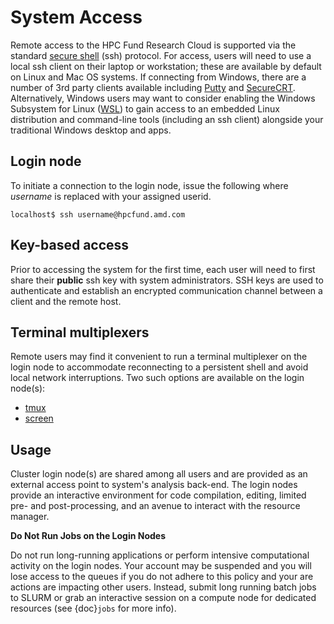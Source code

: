 # System Access

Remote access to the HPC Fund Research Cloud is supported via the standard [secure shell](https://en.wikipedia.org/wiki/Secure_Shell) (ssh) protocol. For access, users will need to use a local ssh client on their laptop or workstation; these are available by default on Linux and Mac OS systems.   If connecting from Windows, there are a number of 3rd party clients available including [Putty](https://www.putty.org) and [SecureCRT](https://www.vandyke.com/products/securecrt/). Alternatively, Windows users may want to consider enabling the Windows Subsystem for Linux ([WSL](https://learn.microsoft.com/en-us/windows/wsl/install)) to gain access to an embedded Linux distribution and command-line tools (including an ssh client) alongside your traditional Windows desktop and apps.

## Login node

To initiate a connection to the login node, issue the following where *username* is replaced with your assigned userid.

```
localhost$ ssh username@hpcfund.amd.com
```

## Key-based access

Prior to accessing the system for the first time, each user will need to first share their **public** ssh key with system administrators. SSH keys are used to authenticate and establish an encrypted communication channel between a client and the remote host.

## Terminal multiplexers

Remote users may find it convenient to run a terminal multiplexer on the login node to accommodate reconnecting to a persistent shell and avoid local network interruptions.  Two such options are available on the login node(s):
* [tmux](https://github.com/tmux/tmux/wiki/Getting-Started)
* [screen](https://www.gnu.org/software/screen/)

## Usage

Cluster login node(s) are shared among all users and are provided as an external access point to system's analysis back-end. The login nodes provide an interactive environment for code compilation, editing, limited pre- and post-processing, and an avenue to interact with the resource manager.

**Do Not Run Jobs on the Login Nodes**

Do not run long-running applications or perform intensive computational activity on the login nodes. Your account may be suspended and you will lose access to the queues if you do not adhere to this policy and your are actions are impacting other users.  Instead, submit long running batch jobs to SLURM or grab an interactive session on a compute node for dedicated resources (see {doc}`jobs` for more info).
